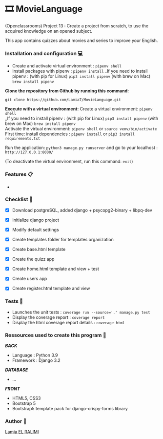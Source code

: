 # 🎞️ MovieLanguage
(Openclassrooms) Project 13 : Create a project from scratch, to use the acquired knowledge on an opened subject.

This app contains quizzes about movies and series to improve your English.

### Installation and configuration 💻
- Create and activate virtual environment : `pipenv shell`
- Install packages with pipenv : `pipenv install`
_If you need to install pipenv : (with pip for Linux) `pip3 install pipenv` (with brew on Mac) `brew install pipenv`

**Clone the repository from Github by running this command:**

`git clone https://github.com/Lamia7/MovieLanguage.git`

**Execute with a virtual environment:**
Create a virtual environment: `pipenv shell` <br>
_If you need to install pipenv : (with pip for Linux) `pip3 install pipenv` (with brew on Mac) `brew install pipenv` <br>
Activate the virtual environment: `pipenv shell` or `source venv/bin/activate` <br>
First time: install dependencies : `pipenv install` or `pip3 install requirements.txt`

Run the application: `python3 manage.py runserver` and go to your localhost : `http://127.0.0.1:8000/`

(To deactivate the virtual environment, run this command: `exit`)

### Features 📋
+ 

### Checklist 📝
- [x] Download postgreSQL, added django + psycopg2-binary + libpq-dev
- [x] Initialize django project
- [x] Modify default settings
- [x] Create templates folder for templates organization
- [x] Create base.html template
- [x] Create the quizz app
- [x] Create home.html template and view + test
- [x] Create users app
- [x] Create register.html template and view


### Tests 🧪
- Launches the unit tests : `coverage run --source='.' manage.py test`
- Display the coverage report : `coverage report`
- Display the html coverage report details : `coverage html`


### Ressources used to create this program 🔧
***BACK***
- Language : Python 3.9
- Framework : Django 3.2

***DATABASE***
- ...

***FRONT***
- HTML5, CSS3
- Bootstrap 5
- Bootstrap5 template pack for django-crispy-forms library

### Author 📝
[Lamia EL RALIMI](https://github.com/Lamia7)